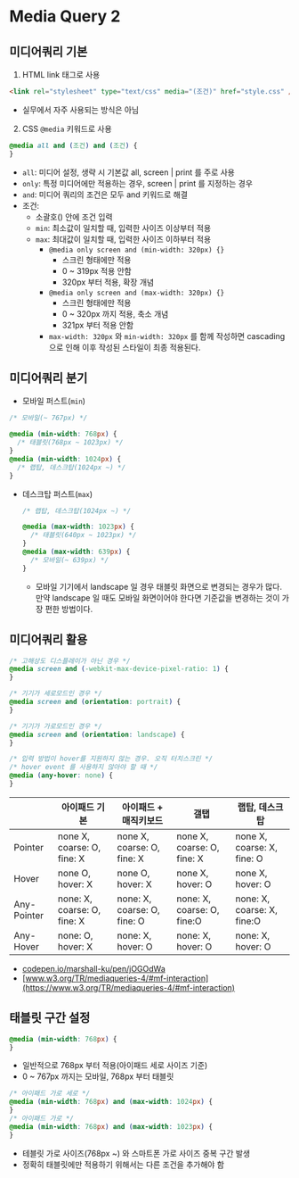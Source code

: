 # Media Query 2

## 미디어쿼리 기본

1. HTML link 태그로 사용

```html
<link rel="stylesheet" type="text/css" media="(조건)" href="style.css" />
```

- 실무에서 자주 사용되는 방식은 아님

2. CSS `@media` 키워드로 사용

```css
@media all and (조건) and (조건) {
}
```

- `all`: 미디어 설정, 생략 시 기본값 all, screen | print 를 주로 사용
- `only`: 특정 미디어에만 적용하는 경우, screen | print 를 지정하는 경우
- `and`: 미디어 쿼리의 조건은 모두 and 키워드로 해결
- 조건:
  - 소괄호() 안에 조건 입력
  - `min`: 최소값이 일치할 때, 입력한 사이즈 이상부터 적용
  - `max`: 최대값이 일치할 때, 입력한 사이즈 이하부터 적용
    - `@media only screen and (min-width: 320px) {}`
      - 스크린 형태에만 적용
      - 0 ~ 319px 적용 안함
      - 320px 부터 적용, 확장 개념
    - `@media only screen and (max-width: 320px) {}`
      - 스크린 형태에만 적용
      - 0 ~ 320px 까지 적용, 축소 개념
      - 321px 부터 적용 안함
    - `max-width: 320px` 와 `min-width: 320px` 를 함께 작성하면 cascading 으로 인해 이후 작성된 스타일이 최종 적용된다.

## 미디어쿼리 분기

- 모바일 퍼스트(`min`)

```css
/* 모바일(~ 767px) */

@media (min-width: 768px) {
  /* 태블릿(768px ~ 1023px) */
}
@media (min-width: 1024px) {
  /* 랩탑, 데스크탑(1024px ~) */
}
```

- 데스크탑 퍼스트(`max`)

  ```css
  /* 랩탑, 데스크탑(1024px ~) */

  @media (max-width: 1023px) {
    /* 태블릿(640px ~ 1023px) */
  }
  @media (max-width: 639px) {
    /* 모바일(~ 639px) */
  }
  ```

  - 모바일 기기에서 landscape 일 경우 태블릿 화면으로 변경되는 경우가 많다.  
    만약 landscape 일 때도 모바일 화면이어야 한다면 기준값을 변경하는 것이 가장 편한 방법이다.

## 미디어쿼리 활용

```css
/* 고해상도 디스플레이가 아닌 경우 */
@media screen and (-webkit-max-device-pixel-ratio: 1) {
}

/* 기기가 세로모드인 경우 */
@media screen and (orientation: portrait) {
}

/* 기기가 가로모드인 경우 */
@media screen and (orientation: landscape) {
}

/* 입력 방법이 hover를 지원하지 않는 경우. 오직 터치스크린 */
/* hover event 를 사용하지 않아야 할 때 */
@media (any-hover: none) {
}
```

|             | 아이패드 기본               | 아이패드 + 매직키보드       | 갤탭                       | 랩탑, 데스크탑             |
| ----------- | --------------------------- | --------------------------- | -------------------------- | -------------------------- |
| Pointer     | none X, coarse: O, fine: X  | none X, coarse: O, fine: X  | none X, coarse: O, fine: X | none X, coarse: X, fine: O |
| Hover       | none O, hover: X            | none O, hover: X            | none X, hover: O           | none X, hover: O           |
| Any-Pointer | none: X, coarse: O, fine: X | none: X, coarse: O, fine: O | none: X, coarse: O, fine:O | none: X, coarse: X, fine:O |
| Any-Hover   | none: O, hover: X           | none: X, hover: O           | none: X, hover: O          | none: X, hover: O          |

- [codepen.io/marshall-ku/pen/jOGOdWa](https://codepen.io/marshall-ku/pen/jOGOdWa)
- [www.w3.org/TR/mediaqueries-4/#mf-interaction](https://www.w3.org/TR/mediaqueries-4/#mf-interaction)

## 태블릿 구간 설정

```css
@media (min-width: 768px) {
}
```

- 일반적으로 768px 부터 적용(아이패드 세로 사이즈 기준)
- 0 ~ 767px 까지는 모바일, 768px 부터 태블릿

```css
/* 아이패드 가로 세로 */
@media (min-width: 768px) and (max-width: 1024px) {
}
/* 아이패드 가로 */
@media (min-width: 768px) and (max-width: 1023px) {
}
```

- 테블릿 가로 사이즈(768px ~) 와 스마트폰 가로 사이즈 중복 구간 발생
- 정확히 태블릿에만 적용하기 위해서는 다른 조건을 추가해야 함
